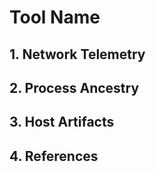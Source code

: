 # Tool Name



## 1. Network Telemetry





## 2. Process Ancestry





## 3. Host Artifacts


## 4. References
